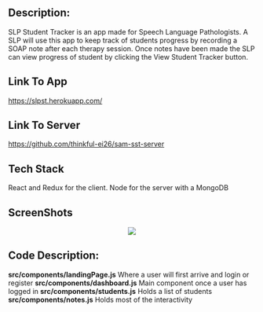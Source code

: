 ## Description:
SLP Student Tracker is an app made for Speech Language Pathologists. A SLP will use this app to keep track of students progress by recording a SOAP note after each therapy session. Once notes have been made the SLP can view progress of student by clicking the View Student Tracker button. 

## Link To App
https://slpst.herokuapp.com/

## Link To Server
  https://github.com/thinkful-ei26/sam-sst-server

## Tech Stack
React and Redux for the client. Node for the server with a MongoDB

## ScreenShots
<div align="center">
  <img src="./slp.svg">
</div>

## Code Description:
  **src/components/landingPage.js**
  Where a user will first arrive and login or register 
  **src/components/dashboard.js**
	Main component once a user has logged in
  **src/components/students.js**
	Holds a list of students
  **src/components/notes.js**
	Holds most of the interactivity 
